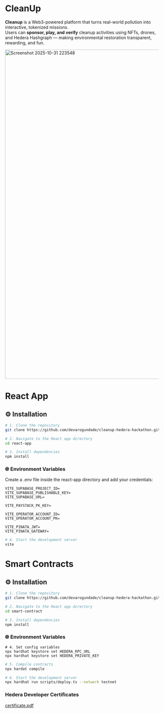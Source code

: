 # CleanUp

**Cleanup** is a Web3-powered platform that turns real-world pollution into interactive, tokenized missions.  
Users can **sponsor, play, and verify** cleanup activities using NFTs, drones, and Hedera Hashgraph — making environmental restoration transparent, rewarding, and fun.

<img width="1919" height="1079" alt="Screenshot 2025-10-31 223548" src="https://github.com/user-attachments/assets/4ff6316c-a72c-4004-87e8-be98fccac2fc" />

# React App

## ⚙️ Installation

```bash
# 1. Clone the repository
git clone https://github.com/devarogundade/cleanup-hedera-hackathon.git

# 2. Navigate to the React app directory
cd react-app

# 3. Install dependencies
npm install
```

### 🌐 Environment Variables

Create a .env file inside the react-app directory and add your credentials:

```env
VITE_SUPABASE_PROJECT_ID=
VITE_SUPABASE_PUBLISHABLE_KEY=
VITE_SUPABASE_URL=

VITE_PAYSTACK_PK_KEY=

VITE_OPERATOR_ACCOUNT_ID=
VITE_OPERATOR_ACCOUNT_PK=

VITE_PINATA_JWT=
VITE_PINATA_GATEWAY=
```

```bash
# 4. Start the development server
vite
```

# Smart Contracts

## ⚙️ Installation

```bash
# 1. Clone the repository
git clone https://github.com/devarogundade/cleanup-hedera-hackathon.git

# 2. Navigate to the React app directory
cd smart-contract

# 3. Install dependencies
npm install
```

### 🌐 Environment Variables

```env
# 4. Set config variables
npx hardhat keystore set HEDERA_RPC_URL
npx hardhat keystore set HEDERA_PRIVATE_KEY
```

```bash
# 5. Compile contracts
npx hardat compile
```

```bash
# 6. Start the development server
npx hardhat run scripts/deploy.ts --network testnet
```

### Hedera Developer Certificates

[certificate.pdf](https://github.com/user-attachments/files/23266241/ibrahim_arogundade_certificate.pdf)
